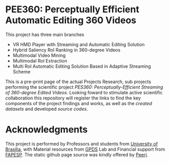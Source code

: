 # PEE360: Perceptually Efficient Automatic Editing 360 Videos

This project has three main branches
- VR HMD Player with Streaming and Automatic Editing Solution
- Hybrid Saliency RoI Ranking in 360-degree Videos
- Multimodal Video Mining
- Multimodal RoI Extraction 
- Multi RoI Automatic Editing Solution Based in Adaptive Streaming Scheme 

This is a pre-print page of the actual Projects Research, sub projects performing the scientific project *PES360: Perceptually-Efficient Streaming of 360-degree Edited Videos*. Looking foward to stimulate active scientific collaboration this repository will register the links to find the key components of the project findings and works, as well as the *created datasets* and developed *source codes*.   

# Acknowledgments

This project is performed by Professors and students from [University of Brasília](unb.com.br), with Material resources from [GPDS](http://www.gpds.ene.unb.br/) Lab and Financial support from [FAPESP](https://bv.fapesp.br/pt/auxilios/105716/transmissao-perceptualmente-eficiente-de-video-ominidirecional-editado/). The static github page source was kindly offered by [Peerj](https://import.github.com/new/?import_url=https://github.com/peerj/paper-now/).
